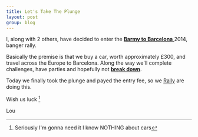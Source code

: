 ```yaml
---
title: Let's Take The Plunge
layout: post
group: blog
---
```


I, along with 2 others, have decided to enter the <a title="Rally Website" href="http://www.wackyrally.co.uk"><strong>Barmy to Barcelona</strong> </a>2014, banger rally.


Basically the premise is that we buy a car, worth approximately £300, and travel across the Europe to Barcelona.
Along the way we'll complete challenges, have parties and hopefully not <strong><a title="Charity Sweepstake" href="http://300pounds.wordpress.com/Donate/">break down</a></strong>.

Today we finally took the plunge and payed the entry fee, so we <a href="http://dictionary.reference.com/browse/sorry" title="Sorry ">Rally</a> are doing this.

Wish us luck [^1]

Lou

[^1]:  Seriously I'm gonna need it I know NOTHING about cars
